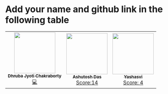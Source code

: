# Add your name and github link in the following table

<table>
  <tbody><tr>
    <td align="center"><a href="https://github.com/dhrubajyoti89"><img alt="" src="https://avatars.githubusercontent.com/u/61685945?s=400&u=73c269ed8f223185ad995396042d6141e2147aec&v=4" width="130px;"><br><sub><b>
 Dhruba Jyoti Chakraborty </b></sub></a><br><a href="" title="Code">💻 </a></td></a></td>

 <td align="center"><a href="https://github.com/Ash-exp"><img alt="" src="https://avatars.githubusercontent.com/u/68757539?s=400&u=98107675c2bed3b007daea33f853a3f9a3da269f&v=4" width="130px;"><br><sub><b>
 Ashutosh Das </b></sub></a><br><a href="" title="Code">Score:14</a></td></a></td>

 <td align="center"><a href="https://github.com/kmryashasvi"><img alt="" src="https://avatars.githubusercontent.com/u/66861659?s=400&u=64fefa0d1dc0f089b0cdb61f10f3691ee24cd636&v=4" width="130px;"><br><sub><b>
 Yashasvi </b></sub></a><br><a href="" title="Code">Score: 4</a></td></a></td>
  </tr>
</tbody></table>
